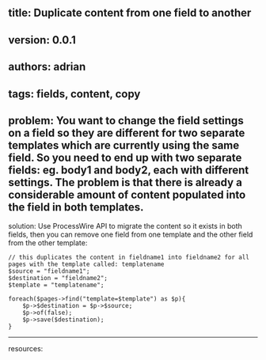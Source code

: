 title: Duplicate content from one field to another
----
version: 0.0.1
----
authors: adrian
----
tags: fields, content, copy
----
problem:
You want to change the field settings on a field so they are different for two separate templates which are currently using the same field. So you need to end up with two separate fields: eg. body1 and body2, each with different settings. The problem is that there is already a considerable amount of content populated into the field in both templates.
----
solution:
Use ProcessWire API to migrate the content so it exists in both fields, then you can remove one field from one template and the other field from the other template:

```
// this duplicates the content in fieldname1 into fieldname2 for all pages with the template called: templatename
$source = "fieldname1";
$destination = "fieldname2";
$template = "templatename";

foreach($pages->find("template=$template") as $p){
    $p->$destination = $p->$source;
    $p->of(false);
    $p->save($destination);
}
```
----
resources:

